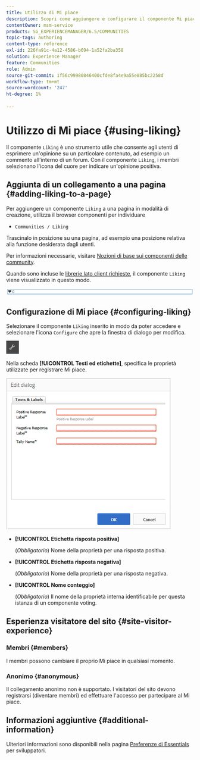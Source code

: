 ```yaml
---
title: Utilizzo di Mi piace
description: Scopri come aggiungere e configurare il componente Mi piace in modo che gli utenti possano esprimere un’opinione su un particolare contenuto, ad esempio un commento.
contentOwner: msm-service
products: SG_EXPERIENCEMANAGER/6.5/COMMUNITIES
topic-tags: authoring
content-type: reference
exl-id: 226fa91c-4a12-4586-b694-1a52fa2ba358
solution: Experience Manager
feature: Communities
role: Admin
source-git-commit: 1f56c99980846400cfde8fa4e9a55e885bc2258d
workflow-type: tm+mt
source-wordcount: '247'
ht-degree: 1%

---
```


# Utilizzo di Mi piace {#using-liking}

Il componente `Liking` è uno strumento utile che consente agli utenti di esprimere un&#39;opinione su un particolare contenuto, ad esempio un commento all&#39;interno di un forum. Con il componente `Liking`, i membri selezionano l&#39;icona del cuore per indicare un&#39;opinione positiva.

## Aggiunta di un collegamento a una pagina {#adding-liking-to-a-page}

Per aggiungere un componente `Liking` a una pagina in modalità di creazione, utilizza il browser componenti per individuare

* `Communities / Liking`

Trascinalo in posizione su una pagina, ad esempio una posizione relativa alla funzione desiderata dagli utenti.

Per informazioni necessarie, visitare [Nozioni di base sui componenti delle community](basics.md).

Quando sono incluse le [librerie lato client richieste](essentials-liking.md#essentials-for-client-side), il componente `Liking` viene visualizzato in questo modo.

![componente-Mi piace](assets/liking-component.png)

## Configurazione di Mi piace {#configuring-liking}

Selezionare il componente `Liking` inserito in modo da poter accedere e selezionare l&#39;icona `Configure` che apre la finestra di dialogo per modifica.

![configura-nuovo](assets/configure-new.png)

Nella scheda **[!UICONTROL Testi ed etichette]**, specifica le proprietà utilizzate per registrare Mi piace.

![simulazione](assets/configure-liking.png)

* **[!UICONTROL Etichetta risposta positiva]**

  (*Obbligatorio*) Nome della proprietà per una risposta positiva.

* **[!UICONTROL Etichetta risposta negativa]**

  (*Obbligatorio*) Nome della proprietà per una risposta negativa.

* **[!UICONTROL Nome conteggio]**

  (*Obbligatorio*) Il nome della proprietà interna identificabile per questa istanza di un componente voting.

## Esperienza visitatore del sito {#site-visitor-experience}

### Membri {#members}

I membri possono cambiare il proprio Mi piace in qualsiasi momento.

### Anonimo {#anonymous}

Il collegamento anonimo non è supportato. I visitatori del sito devono registrarsi (diventare membri) ed effettuare l&#39;accesso per partecipare al Mi piace.

## Informazioni aggiuntive {#additional-information}

Ulteriori informazioni sono disponibili nella pagina [Preferenze di Essentials](essentials-liking.md) per sviluppatori.
